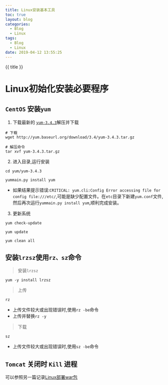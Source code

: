 ```yaml
---
title: Linux安装基本工具
toc: true
layout: blog
categories:
  - Blog
  - Linux
tags:
  - Blog
  - Linux
date: 2019-04-12 13:55:25
---
```


{{ title }}

<!-- more -->

# Linux初始化安装必要程序

## `CentOS` 安装`yum`

1. 下载最新的 <a href="http://yum.baseurl.org/download/" target="_blank">`yum-3.4.3`</a>解压并下载

```
# 下载
wget http://yum.baseurl.org/download/3.4/yum-3.4.3.tar.gz

# 解压命令
tar xvf yum-3.4.3.tar.gz
```

2. 进入目录,运行安装  

```
cd yum/yum-3.4.3

yummain.py install yum
```

* 如果结果提示错误:`CRITICAL: yum.cli:Config Error accessing file for config file:///etc/`,可能是缺少配置文件。在`etc`目录下新建`yum.conf`文件,然后再次运行`yummain.py install yum`,顺利完成安装。

3. 更新系统

```
yum check-update

yum update

yum clean all
```

## 安装`lrzsz`使用`rz、sz`命令

> 安装`lrzsz`

```
yum -y install lrzsz
```

> 上传

```
rz 
```

* 上传文件较大或出现错误时,使用`rz -be`命令
* 上传并替换`rz -y `

> 下载

```
sz
```

* 上传文件较大或出现错误时,使用`sz -be`命令

## `Tomcat` 关闭时 `Kill` 进程

可以参照另一篇记录<a href="../Linux/Linux部署war包/" target="_blank">Linux部署war包</a>